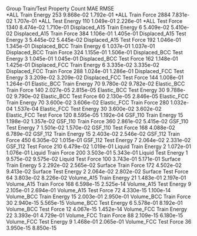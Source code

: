 Group          Train/Test   Property     Count       MAE         RMSE   
*ALL             Train       Energy      253     9.868e-02   1.792e-01
*ALL             Train       Force       2884    7.831e-02   1.707e-01
*ALL              Test       Energy      110     1.049e-01   2.226e-01
*ALL              Test       Force       1340    8.474e-02   1.710e-01
Displaced_A15    Train       Energy       6      5.409e-02   5.410e-02
Displaced_A15    Train       Force       384     1.106e-01   1.405e-01
Displaced_A15     Test       Energy       3      5.445e-02   5.445e-02
Displaced_A15     Test       Force       192     1.046e-01   1.345e-01
Displaced_BCC    Train       Energy       6      1.037e-01   1.037e-01
Displaced_BCC    Train       Force       324     1.155e-01   1.506e-01
Displaced_BCC     Test       Energy       3      1.045e-01   1.045e-01
Displaced_BCC     Test       Force       162     1.148e-01   1.425e-01
Displaced_FCC    Train       Energy       6      3.335e-02   3.335e-02
Displaced_FCC    Train       Force       288     1.024e-01   1.286e-01
Displaced_FCC     Test       Energy       3      3.209e-02   3.209e-02
Displaced_FCC     Test       Force       144     1.008e-01   1.264e-01
Elastic_BCC      Train       Energy       70     9.780e-02   9.782e-02
Elastic_BCC      Train       Force       140     2.027e-05   2.815e-05
Elastic_BCC       Test       Energy       30     9.788e-02   9.790e-02
Elastic_BCC       Test       Force        60     2.130e-05   2.846e-05
Elastic_FCC      Train       Energy       70     3.600e-02   3.606e-02
Elastic_FCC      Train       Force       280     1.032e-04   1.537e-04
Elastic_FCC       Test       Energy       30     3.600e-02   3.602e-02
Elastic_FCC       Test       Force       120     8.595e-05   1.192e-04
GSF_110          Train       Energy       15     1.198e-02   1.357e-02
GSF_110          Train       Force       360     2.861e-02   5.415e-02
GSF_110           Test       Energy       7      1.501e-02   1.570e-02
GSF_110           Test       Force       168     4.088e-02   6.789e-02
GSF_112          Train       Energy       15     2.403e-02   2.546e-02
GSF_112          Train       Force       450     6.305e-02   1.015e-01
GSF_112           Test       Energy       7      2.064e-02   2.331e-02
GSF_112           Test       Force       210     6.479e-02   1.019e-01
Liquid           Train       Energy       2      1.072e-01   1.076e-01
Liquid           Train       Force       200     3.503e-01   5.343e-01
Liquid            Test       Energy       1      9.575e-02   9.575e-02
Liquid            Test       Force       100     3.743e-01   5.171e-01
Surface          Train       Energy       5      2.292e-02   2.565e-02
Surface          Train       Force       172     4.502e-02   9.413e-02
Surface           Test       Energy       2      2.064e-02   2.802e-02
Surface           Test       Force        64     3.803e-02   8.226e-02
Volume_A15       Train       Energy       21     1.483e-01   2.197e-01
Volume_A15       Train       Force       168     6.598e-15   2.525e-14
Volume_A15        Test       Energy       9      2.105e-01   2.694e-01
Volume_A15        Test       Force        72     4.330e-15   1.100e-14
Volume_BCC       Train       Energy       15     2.003e-01   2.950e-01
Volume_BCC       Train       Force        30     2.940e-15   5.565e-15
Volume_BCC        Test       Energy       6      5.578e-01   8.192e-01
Volume_BCC        Test       Force        12     4.067e-15   1.452e-14
Volume_FCC       Train       Energy       22     3.393e-01   4.729e-01
Volume_FCC       Train       Force        88     2.109e-15   6.180e-15
Volume_FCC        Test       Energy       9      1.468e-01   2.065e-01
Volume_FCC        Test       Force        36     3.950e-15   8.850e-15
